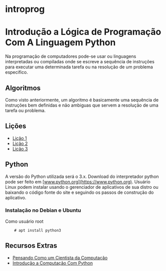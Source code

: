 # introprog

# Introdução a Lógica de Programação Com A Linguagem Python


Na programação de computadores pode-se usar ou linguagens interpretadas ou compiladas onde se escreve a sequência
de instruções para executar uma determinada tarefa ou na resolução de um problema especifico.

## Algoritmos
Como visto anteriormente, um algoritmo é basicamente uma sequência de instruções bem definidas e não ambiguas que
servem a resolução de uma tarefa ou problema.

## Lições

* [Lição 1](https://wsricardo.github.io/introprog/licao01)
* [Lição 2](https://wsricardo.github.io/introprog/licao02)
* [Lição 3](https://wsricardo.github.io/introprog/licao03)

## Python 

A versão do Python utilizada será o 3.x.
Download do interpretador python pode ser feito em [www.python.org](https://www.python.org). Usuário Linux podem instalar usando o gerenciador de aplicativos de sua distro ou baixando o código fonte do site e seguindo os passos de construção do aplicativo.

### Instalação no Debian e Ubuntu

Como usuário root

```
	# apt install python3
```

## Recursos Extras

* [Pensando Como um Cientista da Computação](https://panda.ime.usp.br/pensepy/static/pensepy/index.html)
* [Introdução a Computação Com Python](https://panda.ime.usp.br/pensepy/static/pensepy/index.html)
